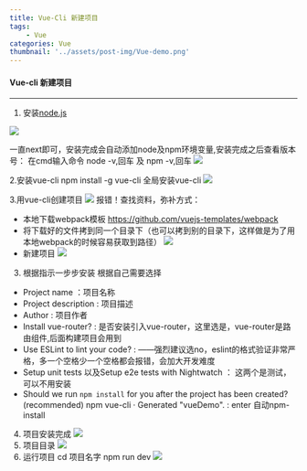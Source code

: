 ```yaml
---
title: Vue-Cli 新建项目
tags:
    - Vue
categories: Vue
thumbnail: '../assets/post-img/Vue-demo.png'
---
```


#### Vue-cli 新建项目
<!-- more -->
-----------

1. 安装[node.js](https://nodejs.org/en/)

![](/assets/post-img/node.js.png)

一直next即可，安装完成会自动添加node及npm环境变量,安装完成之后查看版本号：
在cmd输入命令 node -v,回车 及 npm -v,回车
![](/assets/post-img/node-v.png)

2.安装vue-cli
npm install -g vue-cli 全局安装vue-cli
![](/assets/post-img/vue-cli.png)

3.用vue-cli创建项目
![](/assets/post-img/vue-cli-error.png)
报错！查找资料，弥补方式：

- 本地下载webpack模板 https://github.com/vuejs-templates/webpack
- 将下载好的文件拷到同一个目录下（也可以拷到别的目录下，这样做是为了用本地webpack的时候容易获取到路径）
  ![](/assets/post-img/webpack-local.png)
- 新建项目
  ![](/assets/post-img/vue-cli-local-wp.png)
3. 根据指示一步步安装 根据自己需要选择
- Project name ：项目名称
- Project description : 项目描述
- Author : 项目作者
- Install vue-router? : 是否安装引入vue-router，这里选是，vue-router是路由组件,后面构建项目会用到
- Use ESLint to lint your code? : ——强烈建议选no，eslint的格式验证非常严格，多一个空格少一个空格都会报错，会加大开发难度
- Setup unit tests 以及Setup e2e tests with Nightwatch ： 这两个是测试，可以不用安装
-  Should we run `npm install` for you after the project has been created? (recommended) npm
   vue-cli · Generated "vueDemo". : enter 自动npm-install
4. 项目安装完成
  ![](/assets/post-img/success.png)
5. 项目目录
  ![](/assets/post-img/details.png)
6. 运行项目
   cd 项目名字
   npm run dev
   ![](/assets/post-img/Vue-demo.png)
  